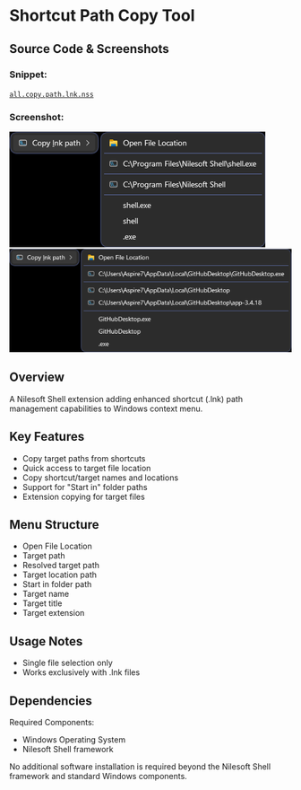 # Shortcut Path Copy Tool

## Source Code & Screenshots

### Snippet:
[`all.copy.path.lnk.nss`](/ex3.multifunction/all.copy.path.lnk.nss)

### Screenshot:
![Screenshot 1](/ex3.multifunction/all.copy.path.lnk.1.png)
![Screenshot 2](/ex3.multifunction/all.copy.path.lnk.2.png)

## Overview
A Nilesoft Shell extension adding enhanced shortcut (.lnk) path management capabilities to Windows context menu.

## Key Features
- Copy target paths from shortcuts
- Quick access to target file location
- Copy shortcut/target names and locations
- Support for "Start in" folder paths
- Extension copying for target files

## Menu Structure
- Open File Location
- Target path
- Resolved target path
- Target location path
- Start in folder path
- Target name
- Target title
- Target extension

## Usage Notes
- Single file selection only
- Works exclusively with .lnk files

## Dependencies
Required Components:
- Windows Operating System
- Nilesoft Shell framework

No additional software installation is required beyond the Nilesoft Shell framework and standard Windows components.